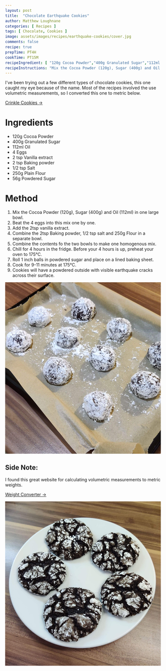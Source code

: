 ```yaml
---
layout: post
title:  "Chocolate Earthquake Cookies"
author: Matthew Loughnane
categories: [ Recipes ]
tags: [ Chocolate, Cookies ]
image: assets/images/recipes/earthquake-cookies/cover.jpg
comments: false
recipe: true
prepTime: PT4H
cookTime: PT15M
recipeIngredient: [ "120g Cocoa Powder","400g Granulated Sugar","112ml Oil","4 Eggs","2 tsp Vanilla extract","2 tsp Baking powder","1/2 tsp Salt","250g Plain Flour","56g Powdered Sugar" ]
recipeInstructions: "Mix the Cocoa Powder (120g), Sugar (400g) and Oil (112ml) in one large bowl. Beat the 4 eggs into this mix one by one. Add the 2tsp vanilla extract. Combine the 2tsp Baking powder, 1/2 tsp salt and 250g Flour in a separate bowl. Combine the contents fo the two bowls to make one homogenous mix. Chill for 4 hours in the fridge. Before your 4 hours is up, preheat your oven to 175°C. Roll 1 inch balls in powdered sugar and place on a lined baking sheet. Cook for 9-11 minutes at 175°C. Cookies will have a powdered outside with visible earthquake cracks across their surface."
---
```


I've been trying out a few different types of chocolate cookies, this one caught my eye because of the name. Most of the recipes involved the use volumetric measurements, so I converted this one to metric below.

<a target="_blank" href="https://lilluna.com/crinkles-cookies-recipe/#wprm-recipe-container-101842" class="btn badge-primary">Crinkle Cookies &rarr;</a>

# Ingredients

-   120g Cocoa Powder
-   400g Granulated Sugar
-   112ml Oil
-   4 Eggs
-   2 tsp Vanilla extract
-   2 tsp Baking powder
-   1/2 tsp Salt
-   250g Plain Flour
-   56g Powdered Sugar

# Method

1. Mix the Cocoa Powder (120g), Sugar (400g) and Oil (112ml) in one large bowl.
2. Beat the 4 eggs into this mix one by one.
3. Add the 2tsp vanilla extract.
4. Combine the 2tsp Baking powder, 1/2 tsp salt and 250g Flour in a separate bowl.
5. Combine the contents fo the two bowls to make one homogenous mix.
6. Chill for 4 hours in the fridge. Before your 4 hours is up, preheat your oven to 175°C.
7. Roll 1 inch balls in powdered sugar and place on a lined baking sheet.
8. Cook for 9-11 minutes at 175°C.
9. Cookies will have a powdered outside with visible earthquake cracks across their surface.

![The cookies before going into the oven](/assets/images/recipes/earthquake-cookies/prep.jpg)

## Side Note:

I found this great website for calculating volumetric measurements to metric weights.

<a target="_blank" href="https://www.howmany.wiki/vw/--1%7C2--cup--of--powdered-sugar--in--gram" class="btn badge-primary">Weight Converter &rarr;</a>

<div class="wider-image">
    <img class="featured-image lazyimg" src="/assets/images/recipes/earthquake-cookies/main.jpg" alt="">
</div>
